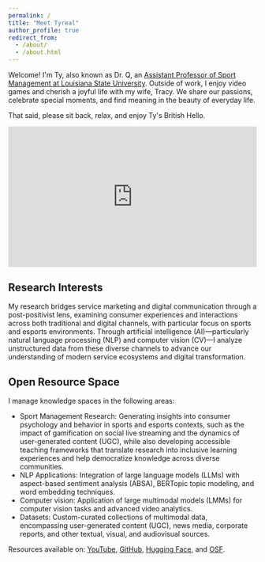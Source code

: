 ```yaml
---
permalink: /
title: "Meet Tyreal"
author_profile: true
redirect_from: 
  - /about/
  - /about.html
---
```

Welcome! I'm Ty, also known as Dr. Q, an [Assistant Professor of Sport Management at Louisiana State University](https://www.lsu.edu/chse/kinesiology/faculty_listing/qian.php). Outside of work, I enjoy video games and cherish a joyful life with my wife, Tracy. We share our passions, celebrate special moments, and find meaning in the beauty of everyday life.

That said, please sit back, relax, and enjoy Ty's British Hello.
<iframe src="https://www.youtube.com/embed/mOD8zePuPW0" 
    style="display: block; width: 100%; aspect-ratio: 16/9; margin-bottom: 2em;"
    frameborder="0" 
    allow="accelerometer; autoplay; clipboard-write; encrypted-media; gyroscope; picture-in-picture" 
    allowfullscreen>
</iframe>

## Research Interests

My research bridges service marketing and digital communication through a post-positivist lens, examining consumer experiences and interactions across both traditional and digital channels, with particular focus on sports and esports environments. Through artificial intelligence (AI)—particularly natural language processing (NLP) and computer vision (CV)—I analyze unstructured data from these diverse channels to advance our understanding of modern service ecosystems and digital transformation.

## Open Resource Space

I manage knowledge spaces in the following areas:

- Sport Management Research: Generating insights into consumer psychology and behavior in sports and esports contexts, such as the impact of gamification on social live streaming and the dynamics of user-generated content (UGC), while also developing accessible teaching frameworks that translate research into inclusive learning experiences and help democratize knowledge across diverse communities.
- NLP Applications: Integration of large language models (LLMs) with aspect-based sentiment analysis (ABSA), BERTopic topic modeling, and word embedding techniques.
- Computer vision: Application of large multimodal models (LMMs) for computer vision tasks and advanced video analytics.
- Datasets: Custom-curated collections of multimodal data, encompassing user-generated content (UGC), news media, corporate reports, and other textual, visual, and audiovisual sources.

Resources available on: [YouTube](https://youtube.com/@tyrealq?si=nAMjGEzRCEXQ7SBt), [GitHub](https://github.com/TyrealQ), [Hugging Face](https://huggingface.co/tyrealqian), and [OSF](https://osf.io/dx8bc/).
